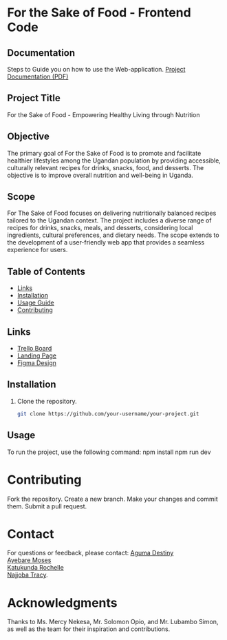 # For the Sake of Food - Frontend Code

## Documentation
Steps to Guide you on how to use the Web-application.
[Project Documentation (PDF)](https://drive.google.com/file/d/1iMNxtP2ODkmRzB6tHitaxIILUP6ecAh7/view?usp=drive_link)

## Project Title
For the Sake of Food - Empowering Healthy Living through Nutrition

## Objective
The primary goal of For the Sake of Food is to promote and facilitate healthier lifestyles among the Ugandan population by providing accessible, culturally relevant recipes for drinks, snacks, food, and desserts. The objective is to improve overall nutrition and well-being in Uganda.

## Scope
For The Sake of Food focuses on delivering nutritionally balanced recipes tailored to the Ugandan context. The project includes a diverse range of recipes for drinks, snacks, meals, and desserts, considering local ingredients, cultural preferences, and dietary needs. The scope extends to the development of a user-friendly web app that provides a seamless experience for users.

## Table of Contents
- [Links](#links)
- [Installation](#installation)
- [Usage Guide](#usage)
- [Contributing](#contributing)

## Links
- [Trello Board](https://trello.com/b/rqK1NVM6/for-the-sake-of-food)
- [Landing Page](https://frontend-code-sage.vercel.app/)
- [Figma Design](https://www.figma.com/proto/97Sp6cttxwFaEOGk1Gkxxk/FTSOF?page-id=0%3A1&type=design&node-id=141-93&viewport=2786%2C-821%2C0.45&t=g4MvGc01hXU53Wu6-1&scaling=scale-down&starting-point-node-id=141%3A93&mode=design)

## Installation
1. Clone the repository.
   ```bash
   git clone https://github.com/your-username/your-project.git

## Usage
To run the project, use the following command:
npm install
npm run dev

# Contributing
Fork the repository.
Create a new branch.
Make your changes and commit them.
Submit a pull request.

# Contact
For questions or feedback, please contact:
[Aguma Destiny](kampumuredestiny@gmail.com)  
[Ayebare Moses](mosesayebare00@gmail.com)  
[Katukunda Rochelle](katukundarochelle16@gmail.com)  
[Najjoba Tracy](tracynajjoba8@gmail.com).

# Acknowledgments
Thanks to Ms. Mercy Nekesa, Mr. Solomon Opio, and Mr. Lubambo Simon, as well as the team for their inspiration and contributions.
